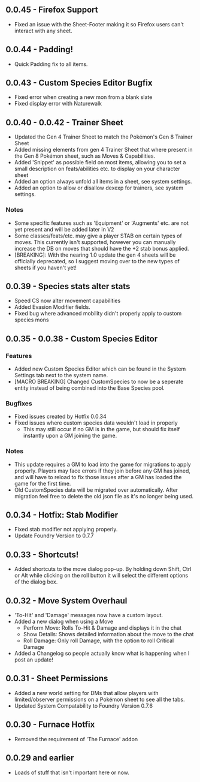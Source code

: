 ## 0.0.45 - Firefox Support
* Fixed an issue with the Sheet-Footer making it so Firefox users can't interact with any sheet.

## 0.0.44 - Padding!
* Quick Padding fix to all items.

## 0.0.43 - Custom Species Editor Bugfix
* Fixed error when creating a new mon from a blank slate
* Fixed display error with Naturewalk

## 0.0.40 - 0.0.42 - Trainer Sheet
* Updated the Gen 4 Trainer Sheet to match the Pokémon's Gen 8 Trainer Sheet
* Added missing elements from gen 4 Trainer Sheet that where present in the Gen 8 Pokémon sheet, such as Moves & Capabilities.
* Added 'Snippet' as possible field on most items, allowing you to set a small description on feats/abilities etc. to display on your character sheet
* Added an option always unfold all items in a sheet, see system settings.
* Added an option to allow or disallow dexexp for trainers, see system settings.
### Notes
* Some specific features such as 'Equipment' or 'Augments' etc. are not yet present and will be added later in V2
* Some classes/feats/etc. may give a player STAB on certain types of moves. This currently isn't supported, however you can manually increase the DB on moves that should have the +2 stab bonus applied.
* [BREAKING]: With the nearing 1.0 update the gen 4 sheets will be officially deprecated, so I suggest moving over to the new types of sheets if you haven't yet!

## 0.0.39 - Species stats alter stats
* Speed CS now alter movement capabilities
* Added Evasion Modifier fields.
* Fixed bug where advanced mobility didn't properly apply to custom species mons

## 0.0.35 - 0.0.38 - Custom Species Editor
### Features
* Added new Custom Species Editor which can be found in the System Settings tab next to the system name.
* [MACRO BREAKING] Changed CustomSpecies to now be a seperate entity instead of being combined into the Base Species pool.
### Bugfixes
* Fixed issues created by Hotfix 0.0.34
* Fixed issues where custom species data wouldn't load in properly
  * This may still occur if no GM is in the game, but should fix itself instantly upon a GM joining the game.
### Notes
* This update requires a GM to load into the game for migrations to apply properly. Players may face errors if they join before any GM has joined, and will have to reload to fix those issues after a GM has loaded the game for the first time.
* Old CustomSpecies data will be migrated over automatically. After migration feel free to delete the old json file as it's no longer being used.

## 0.0.34 - Hotfix: Stab Modifier
* Fixed stab modifier not applying properly.
* Update Foundry Version to 0.7.7

## 0.0.33 - Shortcuts!
* Added shortcuts to the move dialog pop-up. By holding down Shift, Ctrl or Alt while clicking on the roll button it will select the different options of the dialog box.

## 0.0.32 - Move System Overhaul
* 'To-Hit' and 'Damage' messages now have a custom layout.
* Added a new dialog when using a Move
    * Perform Move: Rolls To-Hit & Damage and displays it in the chat
    * Show Details: Shows detailed information about the move to the chat
    * Roll Damage: Only roll Damage, with the option to roll Critical Damage
* Added a Changelog so people actually know what is happening when I post an update!

## 0.0.31 - Sheet Permissions
* Added a new world setting for DMs that allow players with limited/observer permissions on a Pokémon sheet to see all the tabs.
* Updated System Compatability to Foundry Version 0.7.6

## 0.0.30 - Furnace Hotfix
* Removed the requirement of 'The Furnace' addon

## 0.0.29 and earlier
* Loads of stuff that isn't important here or now.
